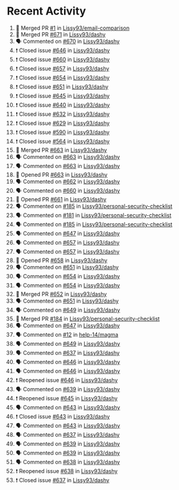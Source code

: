 # Recent Activity

<!--START_SECTION:activity-->
1. 🎉 Merged PR [#1](https://github.com/Lissy93/email-comparison/pull/1) in [Lissy93/email-comparison](https://github.com/Lissy93/email-comparison)
2. 🎉 Merged PR [#671](https://github.com/Lissy93/dashy/pull/671) in [Lissy93/dashy](https://github.com/Lissy93/dashy)
3. 🗣 Commented on [#670](https://github.com/Lissy93/dashy/issues/670) in [Lissy93/dashy](https://github.com/Lissy93/dashy)
4. ❗️ Closed issue [#646](https://github.com/Lissy93/dashy/issues/646) in [Lissy93/dashy](https://github.com/Lissy93/dashy)
5. ❗️ Closed issue [#660](https://github.com/Lissy93/dashy/issues/660) in [Lissy93/dashy](https://github.com/Lissy93/dashy)
6. ❗️ Closed issue [#657](https://github.com/Lissy93/dashy/issues/657) in [Lissy93/dashy](https://github.com/Lissy93/dashy)
7. ❗️ Closed issue [#654](https://github.com/Lissy93/dashy/issues/654) in [Lissy93/dashy](https://github.com/Lissy93/dashy)
8. ❗️ Closed issue [#651](https://github.com/Lissy93/dashy/issues/651) in [Lissy93/dashy](https://github.com/Lissy93/dashy)
9. ❗️ Closed issue [#645](https://github.com/Lissy93/dashy/issues/645) in [Lissy93/dashy](https://github.com/Lissy93/dashy)
10. ❗️ Closed issue [#640](https://github.com/Lissy93/dashy/issues/640) in [Lissy93/dashy](https://github.com/Lissy93/dashy)
11. ❗️ Closed issue [#632](https://github.com/Lissy93/dashy/issues/632) in [Lissy93/dashy](https://github.com/Lissy93/dashy)
12. ❗️ Closed issue [#629](https://github.com/Lissy93/dashy/issues/629) in [Lissy93/dashy](https://github.com/Lissy93/dashy)
13. ❗️ Closed issue [#590](https://github.com/Lissy93/dashy/issues/590) in [Lissy93/dashy](https://github.com/Lissy93/dashy)
14. ❗️ Closed issue [#564](https://github.com/Lissy93/dashy/issues/564) in [Lissy93/dashy](https://github.com/Lissy93/dashy)
15. 🎉 Merged PR [#663](https://github.com/Lissy93/dashy/pull/663) in [Lissy93/dashy](https://github.com/Lissy93/dashy)
16. 🗣 Commented on [#663](https://github.com/Lissy93/dashy/issues/663) in [Lissy93/dashy](https://github.com/Lissy93/dashy)
17. 🗣 Commented on [#663](https://github.com/Lissy93/dashy/issues/663) in [Lissy93/dashy](https://github.com/Lissy93/dashy)
18. 💪 Opened PR [#663](https://github.com/Lissy93/dashy/pull/663) in [Lissy93/dashy](https://github.com/Lissy93/dashy)
19. 🗣 Commented on [#662](https://github.com/Lissy93/dashy/issues/662) in [Lissy93/dashy](https://github.com/Lissy93/dashy)
20. 🗣 Commented on [#660](https://github.com/Lissy93/dashy/issues/660) in [Lissy93/dashy](https://github.com/Lissy93/dashy)
21. 💪 Opened PR [#661](https://github.com/Lissy93/dashy/pull/661) in [Lissy93/dashy](https://github.com/Lissy93/dashy)
22. 🗣 Commented on [#185](https://github.com/Lissy93/personal-security-checklist/issues/185) in [Lissy93/personal-security-checklist](https://github.com/Lissy93/personal-security-checklist)
23. 🗣 Commented on [#181](https://github.com/Lissy93/personal-security-checklist/issues/181) in [Lissy93/personal-security-checklist](https://github.com/Lissy93/personal-security-checklist)
24. 🗣 Commented on [#185](https://github.com/Lissy93/personal-security-checklist/issues/185) in [Lissy93/personal-security-checklist](https://github.com/Lissy93/personal-security-checklist)
25. 🗣 Commented on [#647](https://github.com/Lissy93/dashy/issues/647) in [Lissy93/dashy](https://github.com/Lissy93/dashy)
26. 🗣 Commented on [#657](https://github.com/Lissy93/dashy/issues/657) in [Lissy93/dashy](https://github.com/Lissy93/dashy)
27. 🗣 Commented on [#657](https://github.com/Lissy93/dashy/issues/657) in [Lissy93/dashy](https://github.com/Lissy93/dashy)
28. 💪 Opened PR [#658](https://github.com/Lissy93/dashy/pull/658) in [Lissy93/dashy](https://github.com/Lissy93/dashy)
29. 🗣 Commented on [#651](https://github.com/Lissy93/dashy/issues/651) in [Lissy93/dashy](https://github.com/Lissy93/dashy)
30. 🗣 Commented on [#654](https://github.com/Lissy93/dashy/issues/654) in [Lissy93/dashy](https://github.com/Lissy93/dashy)
31. 🗣 Commented on [#654](https://github.com/Lissy93/dashy/issues/654) in [Lissy93/dashy](https://github.com/Lissy93/dashy)
32. 🎉 Merged PR [#652](https://github.com/Lissy93/dashy/pull/652) in [Lissy93/dashy](https://github.com/Lissy93/dashy)
33. 🗣 Commented on [#651](https://github.com/Lissy93/dashy/issues/651) in [Lissy93/dashy](https://github.com/Lissy93/dashy)
34. 🗣 Commented on [#649](https://github.com/Lissy93/dashy/issues/649) in [Lissy93/dashy](https://github.com/Lissy93/dashy)
35. 🎉 Merged PR [#184](https://github.com/Lissy93/personal-security-checklist/pull/184) in [Lissy93/personal-security-checklist](https://github.com/Lissy93/personal-security-checklist)
36. 🗣 Commented on [#647](https://github.com/Lissy93/dashy/issues/647) in [Lissy93/dashy](https://github.com/Lissy93/dashy)
37. 🗣 Commented on [#12](https://github.com/help-14/magma/issues/12) in [help-14/magma](https://github.com/help-14/magma)
38. 🗣 Commented on [#649](https://github.com/Lissy93/dashy/issues/649) in [Lissy93/dashy](https://github.com/Lissy93/dashy)
39. 🗣 Commented on [#637](https://github.com/Lissy93/dashy/issues/637) in [Lissy93/dashy](https://github.com/Lissy93/dashy)
40. 🗣 Commented on [#646](https://github.com/Lissy93/dashy/issues/646) in [Lissy93/dashy](https://github.com/Lissy93/dashy)
41. 🗣 Commented on [#646](https://github.com/Lissy93/dashy/issues/646) in [Lissy93/dashy](https://github.com/Lissy93/dashy)
42. ❗️ Reopened issue [#646](https://github.com/Lissy93/dashy/issues/646) in [Lissy93/dashy](https://github.com/Lissy93/dashy)
43. 🗣 Commented on [#639](https://github.com/Lissy93/dashy/issues/639) in [Lissy93/dashy](https://github.com/Lissy93/dashy)
44. ❗️ Reopened issue [#645](https://github.com/Lissy93/dashy/issues/645) in [Lissy93/dashy](https://github.com/Lissy93/dashy)
45. 🗣 Commented on [#643](https://github.com/Lissy93/dashy/issues/643) in [Lissy93/dashy](https://github.com/Lissy93/dashy)
46. ❗️ Closed issue [#643](https://github.com/Lissy93/dashy/issues/643) in [Lissy93/dashy](https://github.com/Lissy93/dashy)
47. 🗣 Commented on [#643](https://github.com/Lissy93/dashy/issues/643) in [Lissy93/dashy](https://github.com/Lissy93/dashy)
48. 🗣 Commented on [#637](https://github.com/Lissy93/dashy/issues/637) in [Lissy93/dashy](https://github.com/Lissy93/dashy)
49. 🗣 Commented on [#639](https://github.com/Lissy93/dashy/issues/639) in [Lissy93/dashy](https://github.com/Lissy93/dashy)
50. 🗣 Commented on [#639](https://github.com/Lissy93/dashy/issues/639) in [Lissy93/dashy](https://github.com/Lissy93/dashy)
51. 🗣 Commented on [#638](https://github.com/Lissy93/dashy/issues/638) in [Lissy93/dashy](https://github.com/Lissy93/dashy)
52. ❗️ Reopened issue [#638](https://github.com/Lissy93/dashy/issues/638) in [Lissy93/dashy](https://github.com/Lissy93/dashy)
53. ❗️ Closed issue [#637](https://github.com/Lissy93/dashy/issues/637) in [Lissy93/dashy](https://github.com/Lissy93/dashy)
<!--END_SECTION:activity-->

